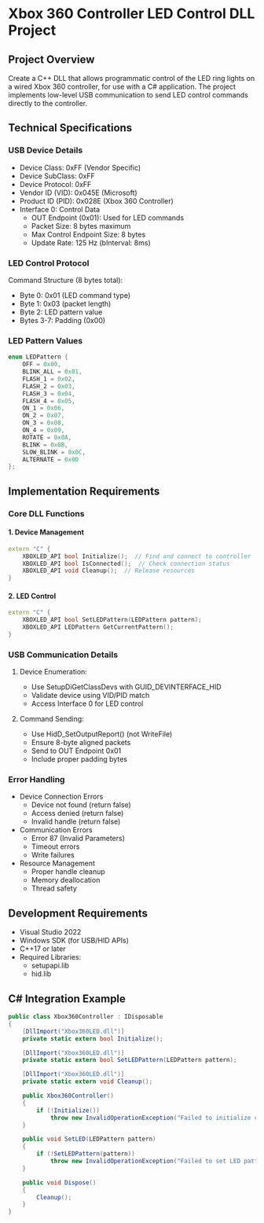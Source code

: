 # Xbox 360 Controller LED Control DLL Project

## Project Overview
Create a C++ DLL that allows programmatic control of the LED ring lights on a wired Xbox 360 controller, for use with a C# application. The project implements low-level USB communication to send LED control commands directly to the controller.

## Technical Specifications

### USB Device Details
- Device Class: 0xFF (Vendor Specific)
- Device SubClass: 0xFF
- Device Protocol: 0xFF
- Vendor ID (VID): 0x045E (Microsoft)
- Product ID (PID): 0x028E (Xbox 360 Controller)
- Interface 0: Control Data
  - OUT Endpoint (0x01): Used for LED commands
  - Packet Size: 8 bytes maximum
  - Max Control Endpoint Size: 8 bytes
  - Update Rate: 125 Hz (bInterval: 8ms)

### LED Control Protocol
Command Structure (8 bytes total):
- Byte 0: 0x01 (LED command type)
- Byte 1: 0x03 (packet length)
- Byte 2: LED pattern value
- Bytes 3-7: Padding (0x00)

### LED Pattern Values
```cpp
enum LEDPattern {
    OFF = 0x00,
    BLINK_ALL = 0x01,
    FLASH_1 = 0x02,
    FLASH_2 = 0x03,
    FLASH_3 = 0x04,
    FLASH_4 = 0x05,
    ON_1 = 0x06,
    ON_2 = 0x07,
    ON_3 = 0x08,
    ON_4 = 0x09,
    ROTATE = 0x0A,
    BLINK = 0x0B,
    SLOW_BLINK = 0x0C,
    ALTERNATE = 0x0D
};
```

## Implementation Requirements

### Core DLL Functions

#### 1. Device Management
```cpp
extern "C" {
    XBOXLED_API bool Initialize();  // Find and connect to controller
    XBOXLED_API bool IsConnected();  // Check connection status
    XBOXLED_API void Cleanup();  // Release resources
}
```

#### 2. LED Control
```cpp
extern "C" {
    XBOXLED_API bool SetLEDPattern(LEDPattern pattern);
    XBOXLED_API LEDPattern GetCurrentPattern();
}
```

### USB Communication Details
1. Device Enumeration:
   - Use SetupDiGetClassDevs with GUID_DEVINTERFACE_HID
   - Validate device using VID/PID match
   - Access Interface 0 for LED control

2. Command Sending:
   - Use HidD_SetOutputReport() (not WriteFile)
   - Ensure 8-byte aligned packets
   - Send to OUT Endpoint 0x01
   - Include proper padding bytes

### Error Handling
- Device Connection Errors
  - Device not found (return false)
  - Access denied (return false)
  - Invalid handle (return false)
- Communication Errors
  - Error 87 (Invalid Parameters)
  - Timeout errors
  - Write failures
- Resource Management
  - Proper handle cleanup
  - Memory deallocation
  - Thread safety

## Development Requirements
- Visual Studio 2022
- Windows SDK (for USB/HID APIs)
- C++17 or later
- Required Libraries:
  - setupapi.lib
  - hid.lib

## C# Integration Example
```csharp
public class Xbox360Controller : IDisposable
{
    [DllImport("Xbox360LED.dll")]
    private static extern bool Initialize();

    [DllImport("Xbox360LED.dll")]
    private static extern bool SetLEDPattern(LEDPattern pattern);

    [DllImport("Xbox360LED.dll")]
    private static extern void Cleanup();

    public Xbox360Controller()
    {
        if (!Initialize())
            throw new InvalidOperationException("Failed to initialize controller");
    }

    public void SetLED(LEDPattern pattern)
    {
        if (!SetLEDPattern(pattern))
            throw new InvalidOperationException("Failed to set LED pattern");
    }

    public void Dispose()
    {
        Cleanup();
    }
}
```